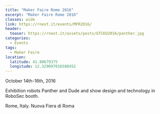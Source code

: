 ```yaml
---
title: "Maker Faire Rome 2016"
excerpt: "Maker Faire Rome 2016"
classes: wide
link: https://rnext.it/events/MFR2016/
header:
  teaser: https://rnext.it/assets/posts/GTCEU2016/panther.jpg
categories:
  - Events
tags:
  - Maker Faire
location:
  latitude: 41.80679375
  longitude: 12.329097016588452
---
```


October 14th-16th, 2016

Exhibition robots Panther and Dude and show design and technology in RoboSec booth.

Rome, Italy. Nuova Fiera di Roma

